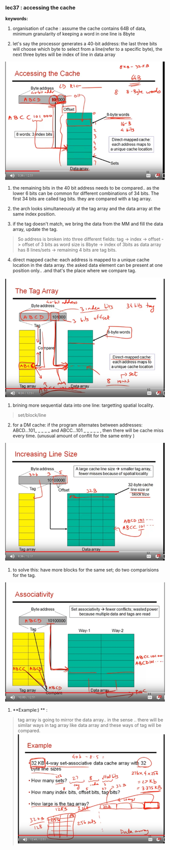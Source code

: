 ### lec37 : accessing the cache

**keywords:** 

1. organisation of cache : assume the cache contains 64B of data, minimum granularity of keeping a word in one line is 8byte

2. let's say the processor generates a 40-bit address: the last three bits will choose which byte to select from a line(refer to a specific byte), the next three bytes will be index of line in data array

![slide1](./images/Selection_002.jpg  "slide1")

1. the remaining bits in the 40 bit address needs to be compared.. as the lower 6 bits can be common for different combinations of 34 bits. The first 34 bits are called tag bits. they are compared with a tag array. 

2. the arch looks simultaneously at the tag array and the data array at the same index position. 

3. if the tag doesn't match, we bring the data from the MM and fill the data array, update the tag. 
>So address is broken into three different fields: tag -> index -> offset
-> offset of 3 bits as word size is 8byte
-> index of 3bits as data array has 8 lines/sets
-> remaining 4 bits are tag bits. 

4. direct mapped cache: each address is mapped to a unique cache location in the data array. the asked data element can be present at one position only.. .and that's the place where we compare tag. 

![slide2](./images/Selection_003.jpg  "slide2")

1. brining more sequential data into one line: targetting spatial locality.
> set/block/line

2.  for a DM cache: if the program alternates between addresses: ABCD...101_ _ _ _ _  and ABCC...101 _ _ _ _ _ , then there will be cache miss every time. (unusual amount of conflit for the same entry )

![slide3](./images/Selection_004.jpg  "slide3")

1. to solve this: have more blocks for the same set; do two comparisions for the tag. 

![slide4](./images/Selection_005.jpg  "slide4")

1. **Example:) ** : 

> tag array is going to mirror the data array.. in the sense .. there will be similar ways in tag array like data array and these ways of tag will be compared. 
![slide5](./images/Selection_006.jpg  "slide5")
